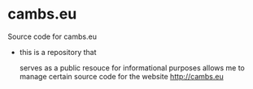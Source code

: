 # cambs.eu
Source code for cambs.eu

- this is a repository that 

	serves as a public resouce for informational purposes
	allows me to manage certain source code for the website http://cambs.eu
